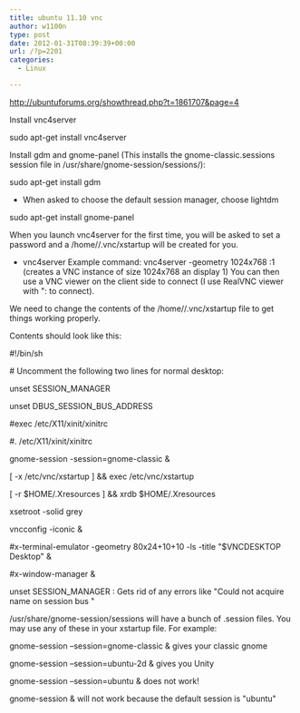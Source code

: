 ```yaml
---
title: ubuntu 11.10 vnc
author: w1100n
type: post
date: 2012-01-31T08:39:39+00:00
url: /?p=2201
categories:
  - Linux

---
```

http://ubuntuforums.org/showthread.php?t=1861707&page=4

Install vnc4server
  
sudo apt-get install vnc4server
  
Install gdm and gnome-panel (This installs the gnome-classic.sessions session file in /usr/share/gnome-session/sessions/):
  
sudo apt-get install gdm
  
- When asked to choose the default session manager, choose lightdm
  
sudo apt-get install gnome-panel
  
When you launch vnc4server for the first time, you will be asked to set a password and a /home/<user>/.vnc/xstartup will be created for you.
  
- vnc4server Example command: vnc4server -geometry 1024x768 :1 (creates a VNC instance of size 1024x768 an display 1) You can then use a VNC viewer on the client side to connect (I use RealVNC viewer with "<server-name>:<display-number> to connect).
  
We need to change the contents of the /home/<user-name>/.vnc/xstartup file to get things working properly.
  
Contents should look like this:
  
#!/bin/sh
  
\# Uncomment the following two lines for normal desktop:
  
unset SESSION_MANAGER
  
unset DBUS_SESSION_BUS_ADDRESS
  
#exec /etc/X11/xinit/xinitrc
  
#. /etc/X11/xinit/xinitrc
  
gnome-session -session=gnome-classic &
  
[ -x /etc/vnc/xstartup ] && exec /etc/vnc/xstartup
  
[ -r $HOME/.Xresources ] && xrdb $HOME/.Xresources
  
xsetroot -solid grey
  
vncconfig -iconic &
  
#x-terminal-emulator -geometry 80x24+10+10 -ls -title "$VNCDESKTOP Desktop" &
  
#x-window-manager &

unset SESSION_MANAGER : Gets rid of any errors like "Could not acquire name on session bus "
  
/usr/share/gnome-session/sessions will have a bunch of .session files. You may use any of these in your xstartup file. For example:
  
gnome-session –session=gnome-classic & gives your classic gnome
  
gnome-session –session=ubuntu-2d & gives you Unity
  
gnome-session –session=ubuntu & does not work!
  
gnome-session & will not work because the default session is "ubuntu"